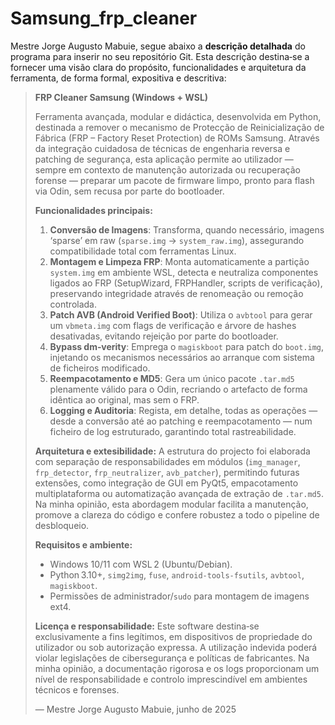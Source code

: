 # Samsung_frp_cleaner
Mestre Jorge Augusto Mabuie, segue abaixo a **descrição detalhada** do programa para inserir no seu repositório Git. Esta descrição destina‑se a fornecer uma visão clara do propósito, funcionalidades e arquitetura da ferramenta, de forma formal, expositiva e descritiva:

> **FRP Cleaner Samsung (Windows + WSL)**
>
> Ferramenta avançada, modular e didáctica, desenvolvida em Python, destinada a remover o mecanismo de Protecção de Reinicialização de Fábrica (FRP – Factory Reset Protection) de ROMs Samsung. Através da integração cuidadosa de técnicas de engenharia reversa e patching de segurança, esta aplicação permite ao utilizador — sempre em contexto de manutenção autorizada ou recuperação forense — preparar um pacote de firmware limpo, pronto para flash via Odin, sem recusa por parte do bootloader.
>
> **Funcionalidades principais:**
>
> 1. **Conversão de Imagens**: Transforma, quando necessário, imagens ‘sparse’ em raw (`sparse.img` → `system_raw.img`), assegurando compatibilidade total com ferramentas Linux.
> 2. **Montagem e Limpeza FRP**: Monta automaticamente a partição `system.img` em ambiente WSL, detecta e neutraliza componentes ligados ao FRP (SetupWizard, FRPHandler, scripts de verificação), preservando integridade através de renomeação ou remoção controlada.
> 3. **Patch AVB (Android Verified Boot)**: Utiliza o `avbtool` para gerar um `vbmeta.img` com flags de verificação e árvore de hashes desativadas, evitando rejeição por parte do bootloader.
> 4. **Bypass dm‑verity**: Emprega o `magiskboot` para patch do `boot.img`, injetando os mecanismos necessários ao arranque com sistema de ficheiros modificado.
> 5. **Reempacotamento e MD5**: Gera um único pacote `.tar.md5` plenamente válido para o Odin, recriando o artefacto de forma idêntica ao original, mas sem o FRP.
> 6. **Logging e Auditoria**: Regista, em detalhe, todas as operações — desde a conversão até ao patching e reempacotamento — num ficheiro de log estruturado, garantindo total rastreabilidade.
>
> **Arquitetura e extesibilidade:**
> A estrutura do projecto foi elaborada com separação de responsabilidades em módulos (`img_manager`, `frp_detector`, `frp_neutralizer`, `avb_patcher`), permitindo futuras extensões, como integração de GUI em PyQt5, empacotamento multiplataforma ou automatização avançada de extração de `.tar.md5`. Na minha opinião, esta abordagem modular facilita a manutenção, promove a clareza do código e confere robustez a todo o pipeline de desbloqueio.
>
> **Requisitos e ambiente:**
>
> * Windows 10/11 com WSL 2 (Ubuntu/Debian).
> * Python 3.10+, `simg2img`, `fuse`, `android-tools-fsutils`, `avbtool`, `magiskboot`.
> * Permissões de administrador/`sudo` para montagem de imagens ext4.
>
> **Licença e responsabilidade:**
> Este software destina‑se exclusivamente a fins legítimos, em dispositivos de propriedade do utilizador ou sob autorização expressa. A utilização indevida poderá violar legislações de cibersegurança e políticas de fabricantes. Na minha opinião, a documentação rigorosa e os logs proporcionam um nível de responsabilidade e controlo imprescindível em ambientes técnicos e forenses.
>
> — Mestre Jorge Augusto Mabuie, junho de 2025
